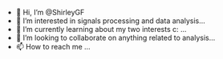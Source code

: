 - 👋 Hi, I’m @ShirleyGF
- 👀 I’m interested in signals processing and data analysis...
- 🌱 I’m currently learning about my two interests c: ...
- 💞️ I’m looking to collaborate on anything related to analysis...
- 📫 How to reach me ...

<!---
ShirleyGF/ShirleyGF is a ✨ special ✨ repository because its `README.md` (this file) appears on your GitHub profile.
You can click the Preview link to take a look at your changes.
--->
